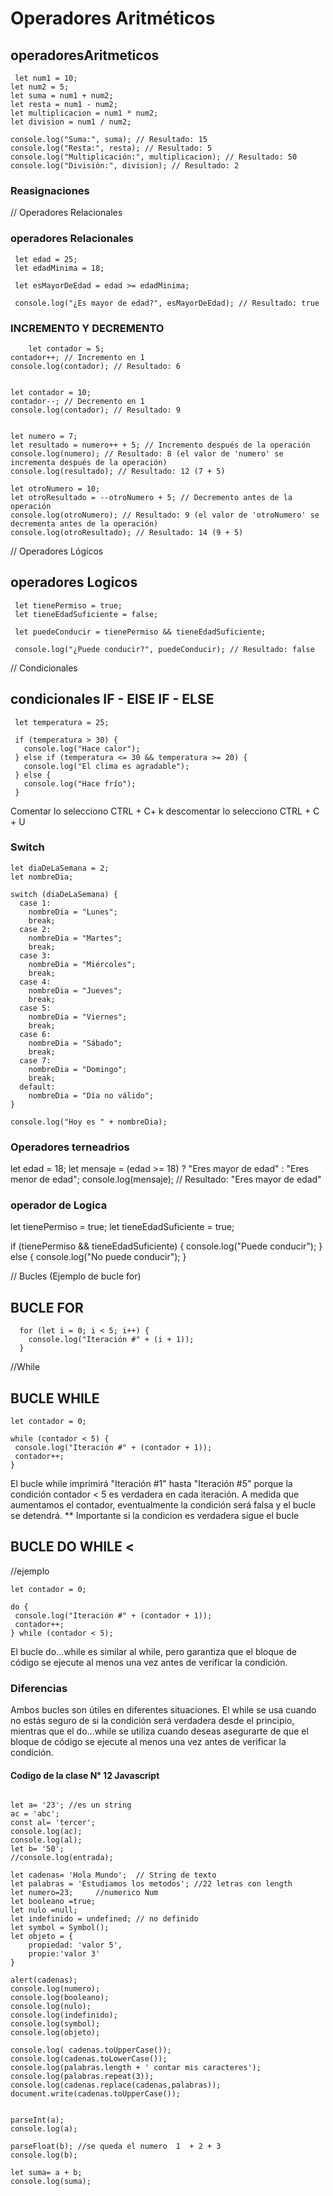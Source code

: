 
  # Operadores Aritméticos
  ## operadoresAritmeticos 
 
     let num1 = 10;
    let num2 = 5;
    let suma = num1 + num2;
    let resta = num1 - num2;
    let multiplicacion = num1 * num2;
    let division = num1 / num2;

    console.log("Suma:", suma); // Resultado: 15
    console.log("Resta:", resta); // Resultado: 5
    console.log("Multiplicación:", multiplicacion); // Resultado: 50
    console.log("División:", division); // Resultado: 2
  
  
### Reasignaciones  
    



  // Operadores Relacionales
  ### operadores Relacionales
   ``` 
    let edad = 25;
    let edadMinima = 18;

    let esMayorDeEdad = edad >= edadMinima;

    console.log("¿Es mayor de edad?", esMayorDeEdad); // Resultado: true
   ```
### INCREMENTO Y DECREMENTO
```
    let contador = 5;
contador++; // Incremento en 1
console.log(contador); // Resultado: 6


let contador = 10;
contador--; // Decremento en 1
console.log(contador); // Resultado: 9


let numero = 7;
let resultado = numero++ + 5; // Incremento después de la operación
console.log(numero); // Resultado: 8 (el valor de 'numero' se incrementa después de la operación)
console.log(resultado); // Resultado: 12 (7 + 5)

let otroNumero = 10;
let otroResultado = --otroNumero + 5; // Decremento antes de la operación
console.log(otroNumero); // Resultado: 9 (el valor de 'otroNumero' se decrementa antes de la operación)
console.log(otroResultado); // Resultado: 14 (9 + 5)
```


  // Operadores Lógicos
  ## operadores Logicos
   ```
    let tienePermiso = true;
    let tieneEdadSuficiente = false;

    let puedeConducir = tienePermiso && tieneEdadSuficiente;

    console.log("¿Puede conducir?", puedeConducir); // Resultado: false
   ```

  // Condicionales
  ## condicionales IF  - ElSE IF - ELSE

   ```
    let temperatura = 25;

    if (temperatura > 30) {
      console.log("Hace calor");
    } else if (temperatura <= 30 && temperatura >= 20) {
      console.log("El clima es agradable");
    } else {
      console.log("Hace frío");
    }
   ```

Comentar lo selecciono CTRL + C+ k 
descomentar lo selecciono CTRL + C + U 

### Switch

```
let diaDeLaSemana = 2;
let nombreDia;

switch (diaDeLaSemana) {
  case 1:
    nombreDia = "Lunes";
    break;
  case 2:
    nombreDia = "Martes";
    break;
  case 3:
    nombreDia = "Miércoles";
    break;
  case 4:
    nombreDia = "Jueves";
    break;
  case 5:
    nombreDia = "Viernes";
    break;
  case 6:
    nombreDia = "Sábado";
    break;
  case 7:
    nombreDia = "Domingo";
    break;
  default:
    nombreDia = "Día no válido";
}

console.log("Hoy es " + nombreDia);
```
### Operadores terneadrios
let edad = 18;
let mensaje = (edad >= 18) ? "Eres mayor de edad" : "Eres menor de edad";
console.log(mensaje); // Resultado: "Eres mayor de edad"

### operador de Logica
let tienePermiso = true;
let tieneEdadSuficiente = true;

if (tienePermiso && tieneEdadSuficiente) {
  console.log("Puede conducir");
} else {
  console.log("No puede conducir");
}






  // Bucles (Ejemplo de bucle for)
 ## BUCLE  FOR
  ```
    for (let i = 0; i < 5; i++) {
      console.log("Iteración #" + (i + 1));
    }
  
 ```
//While 
## BUCLE WHILE 
 ```
let contador = 0;

while (contador < 5) {
  console.log("Iteración #" + (contador + 1));
  contador++;
}
 ```

<p> 
El bucle while imprimirá "Iteración #1" hasta "Iteración #5" porque la condición contador < 5 es verdadera en cada iteración. A medida que aumentamos el contador, eventualmente la condición será falsa y el bucle se detendrá. ** Importante si la condicion es verdadera sigue el bucle
</p>

## BUCLE DO WHILE <
//ejemplo 
 ```
let contador = 0;

do {
  console.log("Iteración #" + (contador + 1));
  contador++;
} while (contador < 5);
 ```
<p> El bucle do...while es similar al while, pero garantiza que el bloque de código se ejecute al menos una vez antes de verificar la condición. </p>

### Diferencias 
<p>Ambos bucles son útiles en diferentes situaciones. El while se usa cuando no estás seguro de si la condición será verdadera desde el principio, mientras que el do...while se utiliza cuando deseas asegurarte de que el bloque de código se ejecute al menos una vez antes de verificar la condición.</p>



#### Codigo de la clase N° 12 Javascript
 
```

let a= '23'; //es un string 
ac = 'abc';
const al= 'tercer';
console.log(ac);
console.log(al);
let b= '50';
//console.log(entrada);

let cadenas= 'Hola Mundo';  // String de texto 
let palabras = 'Estudiamos los metodos'; //22 letras con length
let numero=23;     //numerico Num
let booleano =true;  
let nulo =null;
let indefinido = undefined; // no definido
let symbol = Symbol();  
let objeto = {
    propiedad: 'valor 5',
    propie:'valor 3'
}

alert(cadenas);
console.log(numero);
console.log(booleano);
console.log(nulo);
console.log(indefinido);
console.log(symbol);
console.log(objeto);

console.log( cadenas.toUpperCase());
console.log(cadenas.toLowerCase());
console.log(palabras.length + ' contar mis caracteres');
console.log(palabras.repeat(3));
console.log(cadenas.replace(cadenas,palabras));
document.write(cadenas.toUpperCase());


parseInt(a);
console.log(a);

parseFloat(b); //se queda el numero  1  + 2 + 3 
console.log(b);

let suma= a + b;
console.log(suma);
```